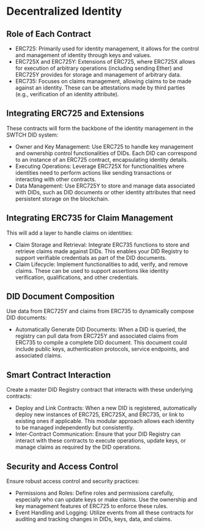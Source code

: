 # Decentralized Identity

## Role of Each Contract
- ERC725: Primarily used for identity management, it allows for the control and management of identity through keys and values.
- ERC725X and ERC725Y: Extensions of ERC725, where ERC725X allows for execution of arbitrary operations (including sending Ether) and ERC725Y provides for storage and management of arbitrary data.
- ERC735: Focuses on claims management, allowing claims to be made against an identity. These can be attestations made by third parties (e.g., verification of an identity attribute).

## Integrating ERC725 and Extensions
These contracts will form the backbone of the identity management in the SWTCH DID system:

- Owner and Key Management: Use ERC725 to handle key management and ownership control functionalities of DIDs. Each DID can correspond to an instance of an ERC725 contract, encapsulating identity details.
- Executing Operations: Leverage ERC725X for functionalities where identities need to perform actions like sending transactions or interacting with other contracts.
- Data Management: Use ERC725Y to store and manage data associated with DIDs, such as DID documents or other identity attributes that need persistent storage on the blockchain.

## Integrating ERC735 for Claim Management
This will add a layer to handle claims on identities:

- Claim Storage and Retrieval: Integrate ERC735 functions to store and retrieve claims made against DIDs. This enables your DID Registry to support verifiable credentials as part of the DID documents.
- Claim Lifecycle: Implement functionalities to add, verify, and remove claims. These can be used to support assertions like identity verification, qualifications, and other credentials.

## DID Document Composition
Use data from ERC725Y and claims from ERC735 to dynamically compose DID documents:

- Automatically Generate DID Documents: When a DID is queried, the registry can pull data from ERC725Y and associated claims from ERC735 to compile a complete DID document. This document could include public keys, authentication protocols, service endpoints, and associated claims.

## Smart Contract Interaction
Create a master DID Registry contract that interacts with these underlying contracts:

- Deploy and Link Contracts: When a new DID is registered, automatically deploy new instances of ERC725, ERC725X, and ERC735, or link to existing ones if applicable. 
This modular approach allows each identity to be managed independently but consistently.
- Inter-Contract Communication: Ensure that your DID Registry can interact with these contracts to execute operations, update keys, or manage claims as required by the DID operations.

## Security and Access Control
Ensure robust access control and security practices:

- Permissions and Roles: Define roles and permissions carefully, especially who can update keys or make claims. Use the ownership and key management features of ERC725 to enforce these rules.
- Event Handling and Logging: Utilize events from all these contracts for auditing and tracking changes in DIDs, keys, data, and claims.

